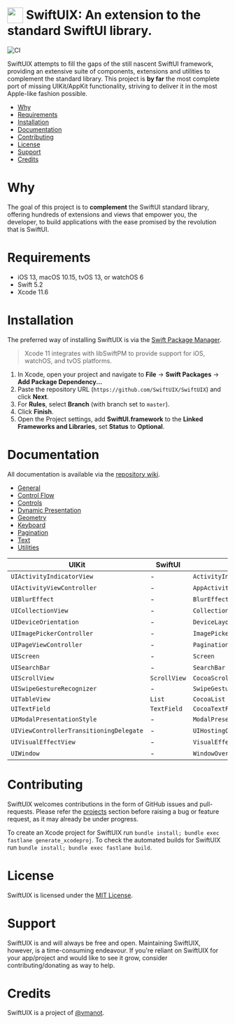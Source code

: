 <img align=top src="https://raw.githubusercontent.com/SwiftUIX/SwiftUIX/master/Assets/logo.png" width="36" height="36"> SwiftUIX: An extension to the standard SwiftUI library.
======================================

![CI](https://github.com/SwiftUIX/SwiftUIX/workflows/CI/badge.svg)

SwiftUIX attempts to fill the gaps of the still nascent SwiftUI framework, providing an extensive suite of components, extensions and utilities to complement the standard library. This project is **by far** the most complete port of missing UIKit/AppKit functionality, striving to deliver it in the most Apple-like fashion possible.

- [Why](#why) 
- [Requirements](#requirements) 
- [Installation](#installation)
- [Documentation](#documentation) 
- [Contributing](#contributing)
- [License](#license)
- [Support](#support)
- [Credits](#credits)

# Why

The goal of this project is to **complement** the SwiftUI standard library, offering hundreds of extensions and views that empower you, the developer, to build applications with the ease promised by the revolution that is SwiftUI. 

# Requirements 

- iOS 13, macOS 10.15, tvOS 13, or watchOS 6 
- Swift 5.2
- Xcode 11.6

# Installation

The preferred way of installing SwiftUIX is via the [Swift Package Manager](https://swift.org/package-manager/).

>Xcode 11 integrates with libSwiftPM to provide support for iOS, watchOS, and tvOS platforms.

1. In Xcode, open your project and navigate to **File** → **Swift Packages** → **Add Package Dependency...**
2. Paste the repository URL (`https://github.com/SwiftUIX/SwiftUIX`) and click **Next**.
3. For **Rules**, select **Branch** (with branch set to `master`).
4. Click **Finish**.
5. Open the Project settings, add **SwiftUI.framework** to the **Linked Frameworks and Libraries**, set **Status** to **Optional**.

# Documentation

All documentation is available via the [repository wiki](https://github.com/SwiftUIX/SwiftUIX/wiki). 

- [General](https://github.com/SwiftUIX/SwiftUIX/wiki/General)
- [Control Flow](https://github.com/SwiftUIX/SwiftUIX/wiki/Control-Flow)
- [Controls](https://github.com/SwiftUIX/SwiftUIX/wiki/Controls) 
- [Dynamic Presentation](https://github.com/SwiftUIX/SwiftUIX/wiki/Dynamic-Presentation)
- [Geometry](https://github.com/SwiftUIX/SwiftUIX/wiki/Geometry)
- [Keyboard](https://github.com/SwiftUIX/SwiftUIX/wiki/Keyboard) 
- [Pagination](https://github.com/SwiftUIX/SwiftUIX/wiki/Pagination)
- [Text](https://github.com/SwiftUIX/SwiftUIX/wiki/Text) 
- [Utilities](https://github.com/SwiftUIX/SwiftUIX/wiki/Utilities) 

| UIKit                                   | SwiftUI      | SwiftUIX                                      |
| --------------------------------------- | ------------ | --------------------------------------------- |
| `UIActivityIndicatorView`               | -            | `ActivityIndicator`                           |
| `UIActivityViewController`              | -            | `AppActivityView`                             |
| `UIBlurEffect`                          | -            | `BlurEffectView`                              |
| `UICollectionView`                      | -            | `CollectionView`                              |
| `UIDeviceOrientation`                   | -            | `DeviceLayoutOrientation`                     |
| `UIImagePickerController`               | -            | `ImagePicker`                                 |
| `UIPageViewController`                  | -            | `PaginationView`                              |
| `UIScreen`                              | -            | `Screen`                                      |
| `UISearchBar`                           | -            | `SearchBar`                                   |
| `UIScrollView`                          | `ScrollView` | `CocoaScrollView`                             |
| `UISwipeGestureRecognizer`              | -            | `SwipeGestureOverlay`                         |
| `UITableView`                           | `List`       | `CocoaList`                                   |
| `UITextField`                           | `TextField`  | `CocoaTextField`                              |
| `UIModalPresentationStyle`              | -            | `ModalPresentationStyle`                  |
| `UIViewControllerTransitioningDelegate` | -            | `UIHostingControllerTransitioningDelegate` |
| `UIVisualEffectView`                    | -            | `VisualEffectView`                            |
| `UIWindow`                              | -            | `WindowOverlay`                               |

# Contributing

SwiftUIX welcomes contributions in the form of GitHub issues and pull-requests. Please refer the [projects](https://github.com/SwiftUIX/SwiftUIX/projects) section before raising a bug or feature request, as it may already be under progress.

To create an Xcode project for SwiftUIX run `bundle install; bundle exec fastlane generate_xcodeproj`.
To check the automated builds for SwiftUIX run `bundle install; bundle exec fastlane build`. 

# License

SwiftUIX is licensed under the [MIT License](https://vmanot.mit-license.org).

# Support 

SwiftUIX is and will always be free and open. Maintaining SwiftUIX, however, is a time-consuming endeavour. If you're reliant on SwiftUIX for your app/project and would like to see it grow, consider contributing/donating as way to help.

# Credits

SwiftUIX is a project of [@vmanot](https://github.com/vmanot).
